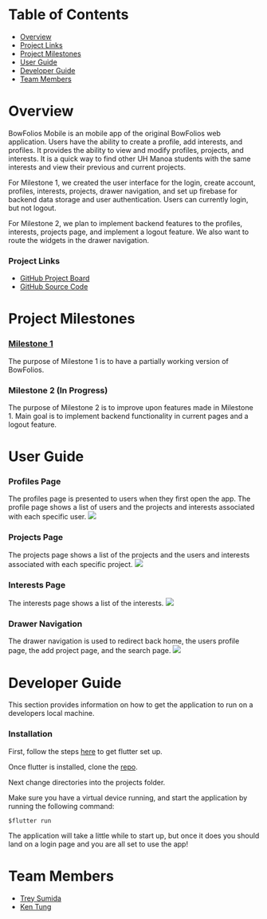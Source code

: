 # Table of Contents
* [Overview](#overview)
* [Project Links](#links)
* [Project Milestones](#milestones)
* [User Guide](#guide)
* [Developer Guide](#devguide)
* [Team Members](#members)

<a name="overview"></a>
# Overview
BowFolios Mobile is an mobile app of the original BowFolios web application. Users have the ability to create a profile, add interests, and profiles. It provides the ability to view and modify profiles, projects, and interests. It is a quick way to find other UH Manoa students with the same interests and view their previous and current projects. 

For Milestone 1, we created the user interface for the login, create account, profiles, interests, projects, drawer navigation, and set up firebase for backend data storage and user authentication. Users can currently login, but not logout.

For Milestone 2, we plan to implement backend features to the profiles, interests, projects page, and implement a logout feature. We also want to route the widgets in the drawer navigation.

<a name="links"></a>
### Project Links
* [GitHub Project Board](https://github.com/yertnek/bowfolios/milestones)
* [GitHub Source Code](https://github.com/yertnek/bowfolios)

<a name="milestones"></a>
# Project Milestones
### [Milestone 1](https://github.com/yertnek/bowfolios/milestone/1)
The purpose of Milestone 1 is to have a partially working version of BowFolios.

### Milestone 2 (In Progress)
The purpose of Milestone 2 is to improve upon features made in Milestone 1. Main goal is to implement backend functionality in current pages and a logout feature.

<a name="guide"></a>
# User Guide

### Profiles Page
The profiles page is presented to users when they first open the app. The profile page shows a list of users and the projects 
and interests associated with each specific user.
<img src='./doc/profile_mockup.png'>

### Projects Page
The projects page shows a list of the projects and the users and interests associated with each specific project.
<img src='./doc/projects_mockup.png'>

### Interests Page
The interests page shows a list of the interests.
<img src='./doc/interests_mockup.png'>

### Drawer Navigation
The drawer navigation is used to redirect back home, the users profile page, the add project page, and the search page.
<img src='./doc/nav_mockup.png'>

<a name="devguide"></a>
# Developer Guide
This section provides information on how to get the application to run on a developers local machine.

### Installation
First, follow the steps [here](https://flutter.dev/docs/get-started/install) to get flutter set up.

Once flutter is installed, clone the [repo](https://github.com/yertnek/bowfolios).

Next change directories into the projects folder.

Make sure you have a virtual device running, and start the application by running the following command:
```
$flutter run
```
The application will take a little while to start up, but once it does you should land on a login page and you are all set to use the app!

<a name="members"></a>
# Team Members
* [Trey Sumida](https://github.com/trey-sumida)
* [Ken Tung](https://github.com/ken-10)





